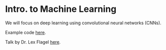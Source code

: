 # Intro. to Machine Learning

We will focus on deep learning using convolutional neural networks (CNNs).

Example code [here](https://github.com/FoundCompBio-Spr24/MachineLearning_Week13/blob/main/letter_recognition.ipynb).

Talk by Dr. Lex Flagel [here](https://www.youtube.com/live/oxNotdpZ52o?feature=shared).
